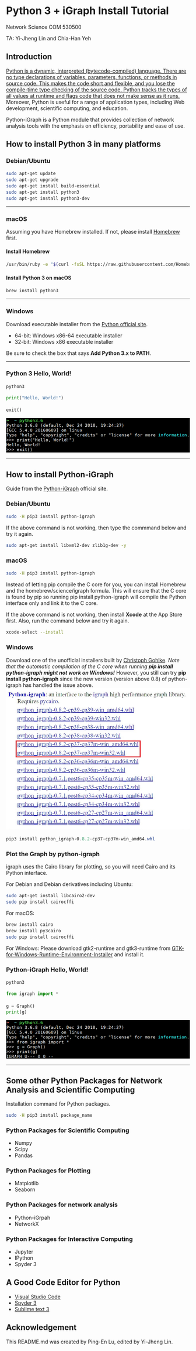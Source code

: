 # Python 3 + iGraph Install Tutorial

Network Science COM 530500

TA: Yi-Jheng Lin and Chia-Han Yeh

## Introduction

[Python is a dynamic, interpreted (bytecode-compiled) language. There are no type declarations of variables, parameters, functions, or methods in source code. This makes the code short and flexible, and you lose the compile-time type checking of the source code. Python tracks the types of all values at runtime and flags code that does not make sense as it runs.](https://developers.google.com/edu/python/introduction) Moreover, Python is useful for a range of application types, including Web development, scientific computing, and education.

Python-iGraph is a Python module that provides collection of network analysis tools with the emphasis on efficiency, portability and ease of use.

## How to install Python 3 in many platforms

### Debian/Ubuntu

```sh
sudo apt-get update
sudo apt-get upgrade
sudo apt-get install build-essential
sudo apt-get install python3
sudo apt-get install python3-dev
```

---

### macOS

Assuming you have Homebrew installed. If not, please install [Homebrew](https://brew.sh/) first.

#### Install Homebrew

```bash
/usr/bin/ruby -e "$(curl -fsSL https://raw.githubusercontent.com/Homebrew/install/master/install)"
```

#### Install Python 3 on macOS

```bash
brew install python3
```

---

### Windows

Download executable installer from the [Python official site](https://www.python.org/downloads/release/python-379/).

- 64-bit: Windows x86-64 executable installer
- 32-bit: Windows x86 executable installer

Be sure to check the box that says **Add Python 3.x to PATH**.

---

### Python 3 Hello, World!

```bash
python3
```

```python 3
print("Hello, World!")

exit()
```

![py_hello](py_hello.png "Python 3 Hello, World!")

---

## How to install Python-iGraph

Guide from the [Python-iGraph](https://igraph.org/python/#pyinstall) official site.

### Debian/Ubuntu

```sh
sudo -H pip3 install python-igraph
```

If the above command is not working, then type the commmand below and try it again.

```sh
sudo apt-get install libxml2-dev zlib1g-dev -y
```

### macOS

```bash
sudo -H pip3 install python-igraph
```

Instead of letting pip compile the C core for you, you can install Homebrew and the homebrew/science/igraph formula. This will ensure that the C core is found by pip so running pip install python-igraph will compile the Python interface only and link it to the C core.

If the above command is not working, then install **Xcode** at the App Store first. Also, run the command below and try it again.

```bash
xcode-select --install
```

### Windows

Download one of the unofficial installers built by [Christoph Gohlke](https://www.lfd.uci.edu/~gohlke/pythonlibs/#python-igraph).
*Note that the automatic compilation of the C core when running __pip install python-igraph might not work on Windows!__* However, you still can try __pip install python-igraph__ since the new version (version above 0.8) of python-igraph has handled the issue above.
![Christoph_Gohlke](igraph_install.jpg "Christoph Gohlke")

```powershell
pip3 install python_igraph-0.8.2-cp37-cp37m-win_amd64.whl
```

### Plot the Graph by python-igraph

igraph uses the Cairo library for plotting, so you will need Cairo and its Python interface.

For Debian and Debian derivatives including Ubuntu:

```sh
sudo apt-get install libcairo2-dev
sudo pip install cairocffi
```

For macOS:

```bash
brew install cairo
brew install py3cairo
sudo pip install cairocffi
```

For Windows:
Please download gtk2-runtime and gtk3-runtime from [GTK-for-Windows-Runtime-Environment-Installer](https://github.com/tschoonj/GTK-for-Windows-Runtime-Environment-Installer/releases) and install it.

### Python-iGraph Hello, World!

```bash
python3
```

```python 3
from igraph import *

g = Graph()
print(g)
```

![igraph_hello](igraph_hello.png "Python-iGraph 'Hello, World!'")

---

## Some other Python Packages for Network Analysis and Scientific Computing

Installation command for Python packages.

```bash
sudo -H pip3 install package_name
```

### Python Packages for Scientific Computing

- Numpy
- Scipy
- Pandas

### Python Packages for Plotting

- Matplotlib
- Seaborn

### Python Packages for network analysis

- Python-iGrpah
- NetworkX

### Python Packages for Interactive Computing

- Jupyter
- IPython
- Spyder 3

## A Good Code Editor for Python

- [Visual Studio Code](https://code.visualstudio.com/)
- [Spyder 3](https://www.spyder-ide.org/)
- [Sublime text 3](https://www.sublimetext.com/)

## Acknowledgement

This README.md was created by Ping-En Lu, edited by Yi-Jheng Lin.
